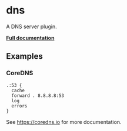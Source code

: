 # dns

A DNS server plugin.

**[Full documentation](https://github.com/coredns/coredns/blob/master/README.md)**

## Examples

### CoreDNS

``` casketfile
.:53 {
  cache
  forward . 8.8.8.8:53
  log
  errors
}
```

See <https://coredns.io> for more documentation.
